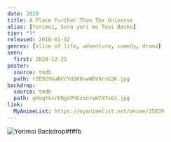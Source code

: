 ```yaml
---
date: 2020
title: A Place Further Than The Universe
alias: [Yorimoi, Sora yori mo Tooi Basho]
tier: "?"
released: 2018-01-02
genres: [slice of life, adventure, comedy, drama]
seen:
  first: 2020-12-25
poster:
  source: tmdb
  path: rZE929GaNVCYU2K9nwWDV9rsG2K.jpg
backdrop:
  source: tmdb
  path: gHaqtksrERg4PhDzsnrvW7dTs6z.jpg
link:
  MyAnimeList: https://myanimelist.net/anime/35839
---
```


![Yorimoi Backdrop#f#fb](https://image.tmdb.org/t/p/w1280/bTIbUZVoKnlMt2IrZQv2ODPVs0N.jpg "Source: TMDB")
